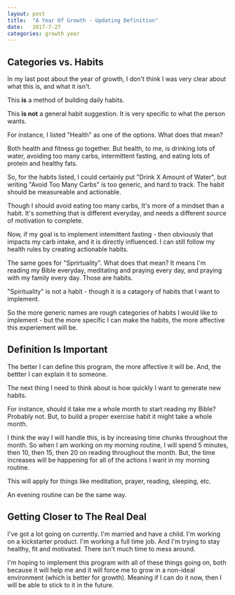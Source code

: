 ```yaml
---
layout: post
title:  "A Year Of Growth - Updating Definition"
date:   2017-7-27
categories: growth year
---
```


## Categories vs. Habits

In my last post about the year of growth, I don't think I was very clear about what this is, and 
what it isn't. 

This **is** a method of building daily habits.

This **is not** a general habit suggestion. It is very specific to what the person wants.

For instance, I listed "Health" as one of the options. What does that mean?

Both health and fitness go together. But health, to me, is drinking lots of water, avoiding 
too many carbs, intermittent fasting, and eating lots of protein and healthy fats.

So, for the habits listed, I could certainly put "Drink X Amount of Water", but writing "Avoid Too Many Carbs"
is too generic, and hard to track. The habit should be measureable and actionable.

Though I should avoid eating too many carbs, It's more of a mindset than a habit. It's something that is 
different everyday, and needs a different source of motivation to complete. 

Now, if my goal is to implement intemittent fasting - then obviously that impacts my carb intake,
and it is directly influenced. I can still follow my health rules by creating actionable habits.

The same goes for "Sprirtuality". What does that mean? It means I'm reading my Bible everyday, 
meditating and praying every day, and praying with my family every day. Those are habits. 

"Spirituality" is not a habit - though it is a catagory of habits that I want to implement.

So the more generic names are rough categories of habits I would like to implement - but the more specific I
can make the habits, the more affective this experiement will be.

## Definition Is Important

The better I can define this program, the more affective it will be. And, the bettter I can explain it to
someone. 

The next thing I need to think about is how quickly I want to generate new habits. 

For instance, should it take me a whole month to start reading my Bible? Probably not. But, to build a proper
exercise habit it might take a whole month.

I think the way I will handle this, is by increasing time chunks throughout the month. So when I am working on
my morning routine, I will spend 5 minutes, then 10, then 15, then 20 on reading throughout the month. But, the
time increases will be happening for all of the actions I want in my morning routine.

This will apply for things like meditation, prayer, reading, sleeping, etc.

An evening routine can be the same way.

## Getting Closer to The Real Deal

I've got a lot going on currently. I'm married and have a child. I'm working on a kickstarter product.
I'm working a full time job. And I'm trying to stay healthy, fit and motivated. There isn't much time to 
mess around.

I'm hoping to implement this program with all of these things going on, both because it will help me and it
will force me to grow in a non-ideal environment (which is better for growth). Meaning if I can do it now, then
I will be able to stick to it in the future. 


